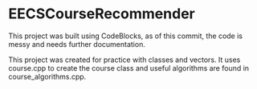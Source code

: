 # EECSCourseRecommender

This project was built using CodeBlocks, as of this commit, the code is messy and needs further documentation.

This project was created for practice with classes and vectors. It uses course.cpp to create the course class and useful algorithms are found in course_algorithms.cpp.
